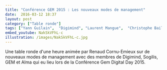 ```yaml
---
title: "Conférence GEM 2015 : Les nouveaux modes de management"
date:  2016-03-12 18:37
layout: post
category: ["Table ronde"]
tags: ["Yann Guilain",  "Digimind", "Laurent Mangue",  "Christophe Baillon", "Sogilis", "Dominique Steiler", "GEM", "Laurence Ruffin", "Alma"]
embed_youtube: NakSkVFhL-c
illustration: /images/NakSkVFhL-c.jpg
---
```


Une table ronde d'une heure animée par Renaud Cornu-Emieux sur de nouveaux modes de management avec des membres de Digimind, Sogilis, GEM et Alma qui eu lieu lors de la Conférence Gem Digital Day 2015.

